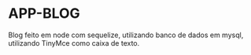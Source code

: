 # APP-BLOG
Blog feito em node com sequelize, utilizando banco de dados em mysql, utilizando TinyMce como caixa de texto.
